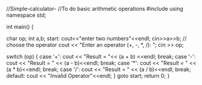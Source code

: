 //Simple-calculator-
//To do basic arithmetic operations 
#include <iostream>
using namespace std;

int main() {

  char op;
  int a,b;
  start:
  cout<<"enter two numbers"<<endl;
   cin>>a>>b;
  // choose the operator
  cout << "Enter an operator (+, -, *, /): ";
  cin >> op;

  switch (op) {
  case '+':
    cout << "Result = "<< (a + b) <<endl;
    break;
  case '-':
    cout << "Result = " << (a - b)<<endl;
    break;
  case '*':
    cout << "Result = " << (a * b)<<endl;
    break;
  case '/':
    cout << "Result = " << (a / b)<<endl;
    break;
  default:
    cout << "Invalid Operator"<<endl;
  }
  goto start;
  return 0; 
}